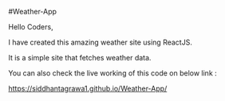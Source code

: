 #Weather-App

Hello Coders,

I have created this amazing weather site using ReactJS.

It is a simple site that fetches weather data.

You can also check the live working of this code on below link :

https://siddhantagrawa1.github.io/Weather-App/
